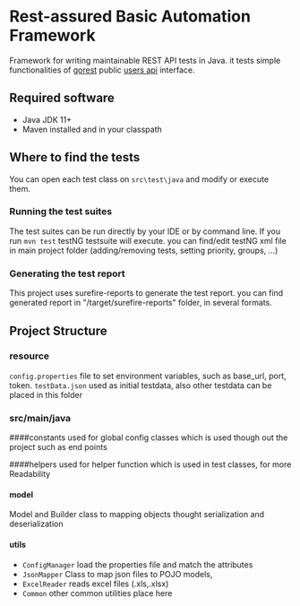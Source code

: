 # Rest-assured Basic Automation Framework 

Framework for writing maintainable REST API tests in Java.
it tests simple functionalities of [gorest](https://gorest.co.in) public [users api](https://gorest.co.in/public/v1/users) interface.

## Required software
* Java JDK 11+
* Maven installed and in your classpath

## Where to find the tests
You can open each test class on `src\test\java` and modify or execute them.

### Running the test suites

The test suites can be run directly by your IDE or by command line.
If you run `mvn test` testNG testsuite will execute. you can find/edit testNG xml file in main project folder (adding/removing tests, setting priority, groups, ...)

### Generating the test report

This project uses surefire-reports to generate the test report.
you can find generated report in "/target/surefire-reports" folder,
in several formats.

## Project Structure

### resource
`config.properties` file to set environment variables, such as base_url, port, token.
`testData.json` used as initial testdata,
also other testdata can be placed in this folder

### src/main/java

####constants
used for global config classes which is used though out the project such as end points

####helpers
used for helper function which is used in test classes, for more Readability

#### model
Model and Builder class to mapping objects thought serialization and deserialization

#### utils
* `ConfigManager` load the properties file and match the attributes
* `JsonMapper` Class to map json files to POJO models,
* `ExcelReader` reads excel files (.xls,.xlsx)
* `Common` other common utilities place here

